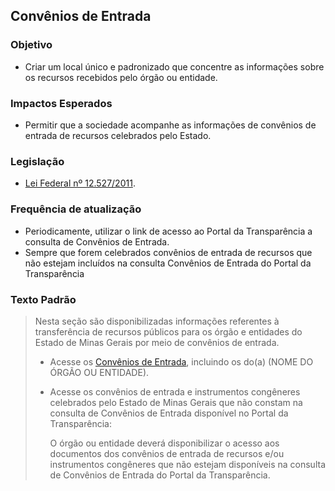 ## Convênios de Entrada

### Objetivo
- Criar um local único e padronizado que concentre as informações sobre os recursos recebidos pelo órgão ou entidade.

### Impactos Esperados
- Permitir que a sociedade acompanhe as informações de convênios de entrada de recursos celebrados pelo Estado.

### Legislação
- [Lei Federal nº 12.527/2011](http://www.planalto.gov.br/ccivil_03/_ato2011-2014/2011/lei/l12527.htm).

### Frequência de atualização
- Periodicamente, utilizar o link de acesso ao Portal da Transparência a consulta de Convênios de Entrada.
- Sempre que forem celebrados convênios de entrada de recursos que não estejam incluídos na consulta Convênios de Entrada do Portal da Transparência

### Texto Padrão

> Nesta seção são disponibilizadas informações referentes à transferência de recursos públicos para os órgão e entidades do Estado de Minas Gerais por meio de convênios de entrada.
>
> - Acesse os [Convênios de Entrada](http://www.transparencia.mg.gov.br/convenios/convenio-entrada), incluindo os do(a) (NOME DO ÓRGÃO OU ENTIDADE).
>
> - Acesse os convênios de entrada e instrumentos congêneres celebrados pelo Estado de Minas Gerais que não constam na consulta de Convênios de Entrada disponível no Portal da Transparência:
>
>   O órgão ou entidade deverá disponibilizar o acesso aos documentos dos convênios de entrada de recursos e/ou instrumentos congêneres que não estejam disponíveis na consulta de Convênios de Entrada do Portal da Transparência.


